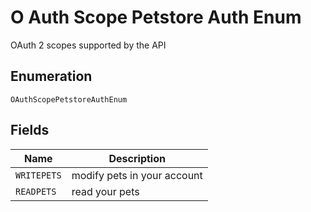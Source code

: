 
# O Auth Scope Petstore Auth Enum

OAuth 2 scopes supported by the API

## Enumeration

`OAuthScopePetstoreAuthEnum`

## Fields

| Name | Description |
|  --- | --- |
| `WRITEPETS` | modify pets in your account |
| `READPETS` | read your pets |

